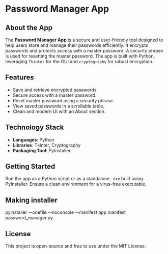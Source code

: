 # Password Manager App

## About the App
The **Password Manager App** is a secure and user-friendly tool designed to help users store and manage their passwords efficiently. It encrypts passwords and protects access with a master password. A security phrase is used for resetting the master password. The app is built with Python, leveraging `Tkinter` for the GUI and `cryptography` for robust encryption.

## Features
- Save and retrieve encrypted passwords.
- Secure access with a master password.
- Reset master password using a security phrase.
- View saved passwords in a scrollable table.
- Clean and modern UI with an About section.

## Technology Stack
- **Languages**: Python
- **Libraries**: Tkinter, Cryptography
- **Packaging Tool**: PyInstaller

## Getting Started
Run the app as a Python script or as a standalone `.exe` built using PyInstaller. Ensure a clean environment for a virus-free executable.

## Making installer
pyinstaller --onefile --noconsole --manifest app.manifest password_manager.py



## License
This project is open-source and free to use under the MIT License.
